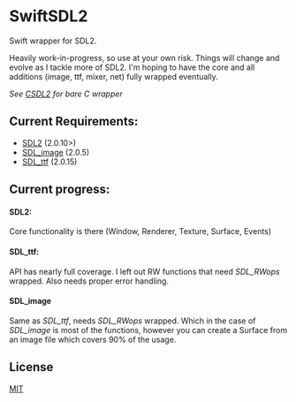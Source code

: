 # SwiftSDL2

Swift wrapper for SDL2.

Heavily work-in-progress, so use at your own risk. Things will change and evolve as I tackle more of SDL2. I'm hoping to have the core and all additions (image, ttf, mixer, net) fully wrapped eventually. 

*See [CSDL2](https://github.com/drmidnight/CSDL2) for bare C wrapper*

## Current Requirements:

- [SDL2](https://www.libsdl.org) (2.0.10>)
- [SDL_image](https://www.libsdl.org/projects/SDL_image/) (2.0.5)
- [SDL_ttf](https://www.libsdl.org/projects/SDL_ttf/)  (2.0.15)

## Current progress:
#### SDL2:
Core functionality is there (Window, Renderer, Texture, Surface, Events)

#### SDL_ttf:
API has nearly full coverage. I left out RW functions that need _SDL_RWops_ wrapped. Also needs proper error handling.

#### SDL_image
Same as _SDL_ttf_, needs _SDL_RWops_ wrapped. 
Which in the case of _SDL_image_ is most of the functions, however you can create a Surface from an image file which covers 90% of the usage.


## License
[MIT](https://choosealicense.com/licenses/mit/)